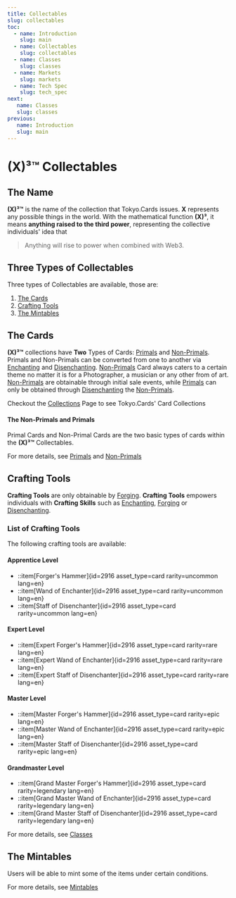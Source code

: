 ```yaml
---
title: Collectables
slug: collectables
toc:
  - name: Introduction
    slug: main 
  - name: Collectables 
    slug: collectables 
  - name: Classes 
    slug: classes 
  - name: Markets 
    slug: markets 
  - name: Tech Spec 
    slug: tech_spec 
next: 
   name: Classes 
   slug: classes 
previous: 
   name: Introduction 
   slug: main 
---
```


# __(X)³™__ Collectables

## The Name
__(X)³™__ is the name of the collection that Tokyo.Cards issues. __X__ represents any possible things in the world. With the mathematical function __(X)³__, it means __anything raised to the third power__, representing the collective individuals' idea that

> Anything will rise to power when combined with Web3.

## Three Types of Collectables
Three types of Collectables are available, those are:

1. [The Cards](#the-cards)
2. [Crafting Tools](#crafting-tools)
3. [The Mintables](#the-mintables)


## The Cards
__(X)³™__ collections have __Two__ Types of Cards: [Primals](/wiki/?slug=/collectables/primals&lang=en) and [Non-Primals](/wiki/?slug=/collectables/non_primals&lang=en). Primals and Non-Primals can be converted from one to another via [Enchanting](/wiki/?slug=classes&lang=en#enchanter) and [Disenchanting](/wiki/?slug=classes&lang=en#disenchanter). [Non-Primals](/wiki/?slug=/collectables/non_primals&lang=en) Card always caters to a certain theme no matter it is for a Photographer, a musician or any other from of art. [Non-Primals](/wiki/?slug=/collectables/non_primals&lang=en) are obtainable through initial sale events, while [Primals](/wiki/?slug=/collectables/primals&lang=en) can only be obtained through [Disenchanting](/wiki/?slug=classes&lang=en#disenchanter) the [Non-Primals](/wiki/?slug=/collectables/non_primals&lang=en).

Checkout the [Collections](/collections/?lang=en) Page to see Tokyo.Cards' Card Collections


#### The Non-Primals and Primals
Primal Cards and Non-Primal Cards are the two basic types of cards within the __(X)³™__ Collectables.

For more details, see [Primals](/wiki/?slug=/collectables/primals&lang=en) and [Non-Primals](/wiki/?slug=/collectables/non_primals&lang=en)


## Crafting Tools 
__Crafting Tools__ are only obtainable by [Forging](/wiki/?slug=classes&lang=en#forger). __Crafting Tools__ empowers individuals with __Crafting Skills__ such as [Enchanting](/wiki/?slug=classes&lang=en#enchanter), [Forging](/wiki/?slug=classes&lang=en#forger) or [Disenchanting](/wiki/?slug=classes&lang=en#disenchanter).

### List of Crafting Tools
The following crafting tools are available:

#### Apprentice Level 
- ::item[Forger's Hammer]{id=2916 asset_type=card rarity=uncommon lang=en} 
- ::item[Wand of Enchanter]{id=2916 asset_type=card rarity=uncommon lang=en} 
- ::item[Staff of Disenchanter]{id=2916 asset_type=card rarity=uncommon lang=en} 

#### Expert Level
- ::item[Expert Forger's Hammer]{id=2916 asset_type=card rarity=rare lang=en} 
- ::item[Expert Wand of Enchanter]{id=2916 asset_type=card rarity=rare lang=en} 
- ::item[Expert Staff of Disenchanter]{id=2916 asset_type=card rarity=rare lang=en} 

#### Master Level 
- ::item[Master Forger's Hammer]{id=2916 asset_type=card rarity=epic lang=en} 
- ::item[Master Wand of Enchanter]{id=2916 asset_type=card rarity=epic lang=en} 
- ::item[Master Staff of Disenchanter]{id=2916 asset_type=card rarity=epic lang=en} 

#### Grandmaster Level 
- ::item[Grand Master Forger's Hammer]{id=2916 asset_type=card rarity=legendary lang=en} 
- ::item[Grand Master Wand of Enchanter]{id=2916 asset_type=card rarity=legendary lang=en} 
- ::item[Grand Master Staff of Disenchanter]{id=2916 asset_type=card rarity=legendary lang=en} 

For more details, see [Classes](/wiki/?slug=classes&lang=en) 

## The Mintables
Users will be able to mint some of the items under certain conditions. 

For more details, see [Mintables](#mintable)
